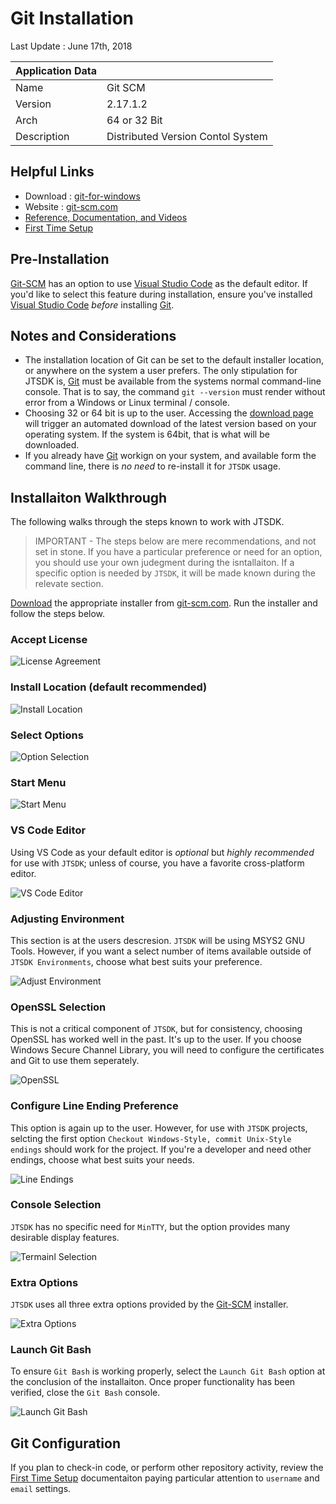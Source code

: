 # Git Installation

Last Update : June 17th, 2018

| Application Data ||
| ---| --- |
| Name        | Git SCM |
| Version     | 2.17.1.2 |
| Arch        | 64 or 32 Bit |
| Description | Distributed Version Contol System |

## Helpful Links
* Download : [git-for-windows](https://git-scm.com/download/win)
* Website : [git-scm.com](https://git-scm.com/)
* [Reference, Documentation, and Videos](https://git-scm.com/doc)
* [First Time Setup](https://git-scm.com/book/en/v2/Getting-Started-First-Time-Git-Setup)

## Pre-Installation
[Git-SCM](https://git-scm.com/) has an option to use [Visual Studio Code](https://code.visualstudio.com/docs/supporting/faq#_what-is-the-difference-between-vs-code-and-vs-community)
as the default editor. If you'd like to select this feature during installation,
ensure you've installed [Visual Studio Code](https://code.visualstudio.com/docs/supporting/faq#_what-is-the-difference-between-vs-code-and-vs-community) *before* installing [Git](https://git-scm.com/).

## Notes and Considerations

* The installation location of Git can be set to the default installer location,
or anywhere on the system a user prefers. The only stipulation for JTSDK is, 
[Git](https://git-scm.com/) must be available from the systems normal command-line
console. That is to say, the command `git --version` must
render without error from a Windows or Linux terminal / console.
* Choosing 32 or 64 bit is up to the user. Accessing the [download page](https://git-scm.com/download)
will trigger an automated download of the latest version based on your operating
system. If the system is 64bit, that is what will be downloaded.
* If you already have [Git](https://git-scm.com/) workign on your system, and
available form the command line, there is *no need* to re-install it for `JTSDK`
usage.

## Installaiton Walkthrough
The following walks through the steps known to work with JTSDK.

> IMPORTANT - The steps below are mere recommendations, and not set in stone. If
you have a particular preference or need for an option, you should use your own
judegment during the isntallaiton. If a specific option is needed by `JTSDK`, it
will be made known during the relevate section.

[Download](https://git-scm.com/download/win) the appropriate installer
from [git-scm.com](https://git-scm.com/). Run the installer and follow the steps
below.

### Accept License

![License Agreement](images/git/git-bash.1.PNG?raw=true)

### Install Location (default recommended)

![Install Location](images/git/git-bash.2.PNG?raw=true)

### Select Options

![Option Selection](images/git/git-bash.3.PNG?raw=true)

### Start Menu

![Start Menu](images/git/git-bash.4.PNG?raw=true)

### VS Code Editor
Using VS Code as your default editor is *optional* but *highly recommended* for
use with `JTSDK`; unless of course, you have a favorite cross-platform editor.

![VS Code Editor](images/git/git-bash.5.PNG?raw=true)

### Adjusting Environment
This section is at the users descresion. `JTSDK` will be using MSYS2 GNU Tools.
However, if you want a select number of items available outside of 
`JTSDK Environments`, choose what best suits your preference.

![Adjust Environment](images/git/git-bash.6.PNG?raw=true)

### OpenSSL Selection
This is not a critical component of `JTSDK`, but for consistency, choosing
OpenSSL has worked well in the past. It's up to the user. If you choose Windows
Secure Channel Library, you will need to configure the certificates and Git to
use them seperately. 

![OpenSSL](images/git/git-bash.7.PNG?raw=true)

### Configure Line Ending Preference
This option is again up to the user. However, for use with `JTSDK` projects,
selcting the first option `Checkout Windows-Style, commit Unix-Style endings`
should work for the project. If you're a developer and need other endings,
choose what best suits your needs.

![Line Endings](images/git/git-bash.8.PNG?raw=true)

### Console Selection
`JTSDK` has no specific need for `MinTTY`, but the option provides many desirable
display features.

![Termainl Selection](images/git/git-bash.9.PNG?raw=true)

### Extra Options
`JTSDK` uses all three extra options provided by the [Git-SCM](https://git-scm.com/)
installer.

![Extra Options](images/git/git-bash.10.PNG?raw=true)


### Launch Git Bash
To ensure `Git Bash` is working properly, select the `Launch Git Bash` option at
the conclusion of the installaiton. Once proper functionality has been verified,
close the `Git Bash` console.

![Launch Git Bash](images/git/git-bash.11.PNG?raw=true)

## Git Configuration
If you plan to check-in code, or perform other repository activity, review
the [First Time Setup](https://git-scm.com/book/en/v2/Getting-Started-First-Time-Git-Setup)
documentaiton paying particular attention to `username` and `email` settings.
